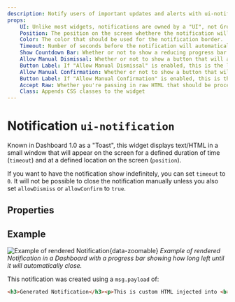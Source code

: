 ```yaml
---
description: Notify users of important updates and alerts with ui-notification in Node-RED Dashboard 2.0.
props:
    UI: Unlike most widgets, notifications are owned by a "UI", not Group. This allows for notifications to be displayed across all pages.
    Position: The position on the screen whethere the notification will appear.
    Color: The color that should be used for the notification border.
    Timeout: Number of seconds before the notification will automatically close.
    Show Countdown Bar: Whether or not to show a reducing progress bar to indicate the time remaining before the notification will close.
    Allow Manual Dismissal: Whether or not to show a button that will allow the user to dismiss the notification. Otherwise, will only close after Timeout.
    Button Label: If "Allow Manual Dismissal" is enabled, this is the label for the button.
    Allow Manual Confirmation: Whether or not to show a button that will allow the user to confirm the notification. Otherwise, will only close after Timeout.
    Button Label: If "Allow Manual Confirmation" is enabled, this is the label for the button.
    Accept Raw: Whether you're passing in raw HTML that should be processed client-side.
    Class: Appends CSS classes to the widget
---
```


<script setup>
    import AddedIn from '../../components/AddedIn.vue';
    import TryDemo from "./../../components/TryDemo.vue";
</script>

# Notification `ui-notification` <AddedIn version="0.5.0" />

<TryDemo href="notification" />

Known in Dashboard 1.0 as a "Toast", this widget displays text/HTML in a small window that will appear on the screen for a defined duration of time (`timeout`) and at a defined location on the screen (`position`).

If you want to have the notification show indefinitely, you can set `timeout` to `0`. It will not be possible to close the notification manually unless you also set `allowDismiss` or `allowConfirm` to `true`.

## Properties

<PropsTable/>

## Example

![Example of rendered Notification](/images/node-examples/ui-notification.png "Example of rendered Notification"){data-zoomable}
*Example of rendered Notification in a Dashboard with a progress bar showing how long left until it will automatically close.*

This notification was created using a `msg.payload` of:

```html
<h3>Generated Notification</h3><p>This is custom HTML injected into <b>Node-RED</b></p>
```
